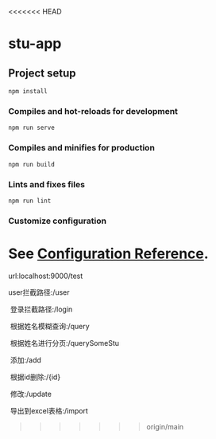 <<<<<<< HEAD
# stu-app

## Project setup
```
npm install
```

### Compiles and hot-reloads for development
```
npm run serve
```

### Compiles and minifies for production
```
npm run build
```

### Lints and fixes files
```
npm run lint
```

### Customize configuration
See [Configuration Reference](https://cli.vuejs.org/config/).
=======
url:localhost:9000/test

user拦截路径:/user

​	登录拦截路径:/login

​	根据姓名模糊查询:/query

​	根据姓名进行分页:/querySomeStu

​	添加:/add

​	根据id删除:/{id}

​	修改:/update

​	导出到excel表格:/import
>>>>>>> origin/main
